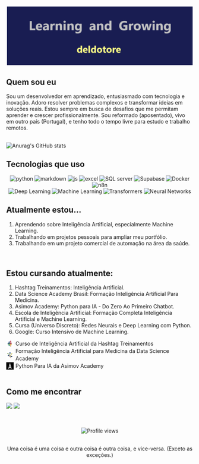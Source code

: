 <p align="center">
    <img src="assets/Banner2.png" alt="Meu banner" width="500">
</p>

## Quem sou eu

Sou um desenvolvedor em aprendizado, entusiasmado com tecnologia e inovação. Adoro resolver problemas complexos e transformar ideias em soluções reais. Estou sempre em busca de desafios que me permitam aprender e crescer profissionalmente. Sou reformado (aposentado), vivo em outro país (Portugal), e tenho todo o tempo livre para estudo e trabalho remotos.
<br><br>

![Anurag's GitHub stats](https://github-readme-stats.vercel.app/api?username=deldotore-r&show_icons=true&theme=outrun) 
<!-- <img height="195em" src="https://github-readme-stats.vercel.app/api/top-langs/?username=deldotore-r&layout=compact&langs_count=7&theme=tokyonight"/>
<br><br> -->




## Tecnologias que uso

<div align="center">
  <!-- Primeira linha de badges -->
  <img alt="python" src="https://img.shields.io/badge/Python-3776AB?style=for-the-badge&logo=python&logoColor=white" />
  <img alt="markdown" src="https://img.shields.io/badge/Markdown-210e8e?style=for-the-badge&logo=markdown&logoColor=white" />
  <img alt="js" src="https://img.shields.io/badge/JavaScript-F7DF1E?style=for-the-badge&logo=javascript&logoColor=black" />
  <img alt="excel" src="https://img.shields.io/badge/Excel-217346?style=for-the-badge&logo=microsoft-excel&logoColor=whitee" />
  <img alt="SQL server" src="https://img.shields.io/badge/SQL_Server-CC2927?style=for-the-badge&logo=microsoft-sql-server&logoColor=white" />
  <img alt="Supabase" src="https://img.shields.io/badge/Supabase-3cad15?style=for-the-badge&logo=supabase&logoColor=white" />
  <img alt="Docker" src="https://img.shields.io/badge/docker-%230db7ed.svg?style=for-the-badge&logo=docker&logoColor=white" />
  <img alt="n8n" src="https://img.shields.io/badge/n8n-1abc9c?style=for-the-badge&logo=n8n&logoColor=white" />
  
  <br/>
  
  <!-- Segunda linha de badges -->
  <img alt="Deep Learning" src="https://img.shields.io/badge/Deep%20Learning-blue?style=for-the-badge&logo=python&logoColor=white" />
  <img alt="Machine Learning" src="https://img.shields.io/badge/Machine%20Learning-green?style=for-the-badge&logo=scikitlearn&logoColor=white" />
  <img alt="Transformers" src="https://img.shields.io/badge/Transformers-yellow?style=for-the-badge&logo=huggingface&logoColor=black" />
  <img alt="Neural Networks" src="https://img.shields.io/badge/Neural%20Networks-purple?style=for-the-badge&logo=tensorflow&logoColor=white" />
</div>


## Atualmente estou...

1. Aprendendo sobre Inteligência Artificial, especialmente Machine Learning. <br>
2. Trabalhando em projetos pessoais para ampliar meu portfólio. <br>
3. Trabalhando em um projeto comercial de automação na área da saúde.
  </div>

  </div><br/>


## Estou cursando atualmente:

1. Hashtag Treinamentos: Inteligência Artificial.
2. Data Science Academy Brasil: Formação Inteligência Artificial Para Medicina.
3. Asimov Academy: Python para IA - Do Zero Ao Primeiro Chatbot.
4. Escola de Inteligência Artificial: Formação Completa Inteligência Artificial e Machine Learning.
5. Cursa (Universo Discreto): Redes Neurais e Deep Learning com Python.
6. Google: Curso Intensivo de Machine Learning.

<p style="display: flex; align-items: center; margin: 0; line-height: 20px;">
  <img src="assets/transferir.png" alt="Hashtag Treinamentos" width="20" height="20";">
  <span style="margin-left: 5px;">Curso de Inteligência Artificial da Hashtag Treinamentos</span>
</p>
<p style="display: flex; align-items: center; margin: 0; line-height: 20px;">
  <img src="assets/DSA.png" alt="DSA" width="20" height="20";">
  <span style="margin-left: 5px;"> Formação Inteligência Artificial para Medicina da Data Science Academy</span>
</p>
<p style="display: flex; align-items: center; margin: 0; line-height: 20px;">
  <img src="assets/Asimov.png" alt="Asimov" width="20" height="20";">
  <span style="margin-left: 5px;"> Python Para IA da Asimov Academy</span>
</p>


  </div>



<!-- ## 🔍 Projetos em Destaque 

<div align="center">
  <a href="https://github.com/SEU_USERNAME/projeto1">
    <img align="center" src="https://github-readme-stats.vercel.app/api/pin/?username=SEU_USERNAME&repo=projeto1&theme=tokyonight" />
  </a>
  <a href="https://github.com/SEU_USERNAME/projeto2">
    <img align="center" src="https://github-readme-stats.vercel.app/api/pin/?username=SEU_USERNAME&repo=projeto2&theme=tokyonight" />
  </a>
</div> -->
<br>

## Como me encontrar

<div align="left">
  
  <a href="https://linkedin.com/in/reinaldo-del-dotore" target="_blank"><img src="https://img.shields.io/badge/-LinkedIn-%230077B5?style=for-the-badge&logo=linkedin&logoColor=white" target="_blank"></a>  <a href="mailto:deldotore@gmail.com"><img src="https://img.shields.io/badge/-Email-%23333?style=for-the-badge&logo=gmail&logoColor=white" target="_blank"></a>
  <!--<a href="https://twitter.com/seu-twitter" target="_blank"><img src="https://img.shields.io/badge/-Twitter-%231DA1F2?style=for-the-badge&logo=twitter&logoColor=white" target="_blank"></a>
  <a href="https://seu-portfolio.com" target="_blank"><img src="https://img.shields.io/badge/-Portfolio-%23E4405F?style=for-the-badge&logo=figma&logoColor=white" target="_blank"></a> -->
</div>

<!-- ## ⚡ Curiosidades

- 🎮 Gosto de jogar [insira seus jogos favoritos]
- 📚 Livro favorito: [insira seu livro favorito]
- 🎯 Meta para este ano: Contribuir mais em projetos open source
- 🎵 Ouço [seu estilo musical] enquanto codifico

---
-->
<br>
<br>
<div align="center">
  <img src="https://komarev.com/ghpvc/?username=deldotore-r&color=brightgreen" alt="Profile views" />
<br>
<br>
  <p>Uma coisa é uma coisa e outra coisa é outra coisa, e vice-versa. (Exceto as exceções.)</p>
</div>

